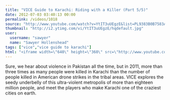 ```yaml
---
title: "VICE Guide to Karachi: Riding with a Killer (Part 5/5)"
date: 2012-07-03 03:40:13 00:00
permalink: /videos/1018
source: "http://www.youtube.com/watch?v=YtIT3uUEgzE&list=PL9383B0B7583A5C66&index=5&feature=plpp_video"
thumbnail: "http://i2.ytimg.com/vi/YtIT3uUEgzE/hqdefault.jpg"
user:
  username: "sawyer"
  name: "Sawyer Hollenshead"
tags: ["vice","vice guide to karachi"]
html: "<iframe width=\"640\" height=\"360\" src=\"http://www.youtube.com/embed/YtIT3uUEgzE?wmode=transparent&fs=1&feature=oembed\" frameborder=\"0\" allowfullscreen></iframe>"
---
```


Sure, we hear about violence in Pakistan all the time, but in 2011, more than three times as many people were killed in Karachi than the number of people killed in American drone strikes in the tribal areas. VICE explores the seedy underbelly of this ultra-violent metropolis of more than eighteen million people, and meet the players who make Karachi one of the craziest cities on earth.